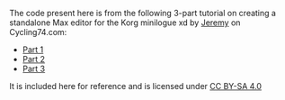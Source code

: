 The code present here is from the following 3-part tutorial on creating a standalone Max editor for the Korg minilogue xd by [Jeremy](https://cycling74.com/author/531ee78c4db05f8762373b5f) on Cycling74.com:
- [Part 1](https://cycling74.com/tutorials/building-a-synthesizer-editor-with-javascript-part-1)
- [Part 2](https://cycling74.com/tutorials/building-a-synthesizer-editor-with-javascript-part-2)
- [Part 3](https://cycling74.com/tutorials/building-a-synthesizer-editor-with-javascript-part-3)

It is included here for reference and is licensed under [CC BY-SA 4.0](https://creativecommons.org/licenses/by-sa/4.0/)
